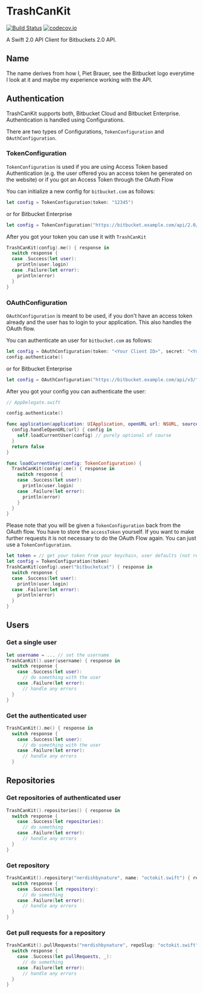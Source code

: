 # TrashCanKit

[![Build Status](https://travis-ci.org/nerdishbynature/TrashCanKit.svg?branch=master)](https://travis-ci.org/nerdishbynature/TrashCanKit)
[![codecov.io](https://codecov.io/github/nerdishbynature/TrashCanKit/coverage.svg?branch=master)](https://codecov.io/github/nerdishbynature/TrashCanKit?branch=master)

A Swift 2.0 API Client for Bitbuckets 2.0 API.

## Name

The name derives from how I, Piet Brauer, see the Bitbucket logo everytime I look at it and maybe my experience working with the API.

## Authentication

TrashCanKit supports both, Bitbucket Cloud and Bitbucket Enterprise.
Authentication is handled using Configurations.

There are two types of Configurations, `TokenConfiguration` and `OAuthConfiguration`.

### TokenConfiguration

`TokenConfiguration` is used if you are using Access Token based Authentication (e.g. the user
offered you an access token he generated on the website) or if you got an Access Token through
the OAuth Flow

You can initialize a new config for `bitbucket.com` as follows:

```swift
let config = TokenConfiguration(token: "12345")
```

or for Bitbucket Enterprise

```swift
let config = TokenConfiguration("https://bitbucket.example.com/api/2.0/", token: "12345")
```

After you got your token you can use it with `TrashCanKit`

```swift
TrashCanKit(config).me() { response in
  switch response {
  case .Success(let user):
    println(user.login)
  case .Failure(let error):
    println(error)
  }
}
```

### OAuthConfiguration

`OAuthConfiguration` is meant to be used, if you don't have an access token already and the
user has to login to your application. This also handles the OAuth flow.

You can authenticate an user for `bitbucket.com` as follows:

```swift
let config = OAuthConfiguration(token: "<Your Client ID>", secret: "<Your Client secret>", scopes: []) // Scopes are not supported by the API yet
config.authenticate()

```

or for Bitbucket Enterprise

```swift
let config = OAuthConfiguration("https://bitbucket.example.com/api/v3/", webURL: "https://bitbucket.example.com/", token: "<Your Client ID>", secret: "<Your Client secret>", scopes: []) // Scopes are not supported by the API yet
```

After you got your config you can authenticate the user:

```swift
// AppDelegate.swift

config.authenticate()

func application(application: UIApplication, openURL url: NSURL, sourceApplication: String?, annotation: AnyObject?) -> Bool {
  config.handleOpenURL(url) { config in
    self.loadCurrentUser(config) // purely optional of course
  }
  return false
}

func loadCurrentUser(config: TokenConfiguration) {
  TrashCanKit(config).me() { response in
    switch response {
    case .Success(let user):
      println(user.login)
    case .Failure(let error):
      println(error)
    }
  }
}
```

Please note that you will be given a `TokenConfiguration` back from the OAuth flow.
You have to store the `accessToken` yourself. If you want to make further requests it is not
necessary to do the OAuth Flow again. You can just use a `TokenConfiguration`.

```swift
let token = // get your token from your keychain, user defaults (not recommended) etc.
let config = TokenConfiguration(token)
TrashCanKit(config).user("bitbucketcat") { response in
  switch response {
  case .Success(let user):
    println(user.login)
  case .Failure(let error):
    println(error)
  }
}
```

## Users

### Get a single user

```swift
let username = ... // set the username
TrashCanKit().user(username) { response in
  switch response {
    case .Success(let user):
      // do something with the user
    case .Failure(let error):
      // handle any errors
  }
}
```

### Get the authenticated user

```swift
TrashCanKit().me() { response in
  switch response {
    case .Success(let user):
      // do something with the user
    case .Failure(let error):
      // handle any errors
  }
```

## Repositories

### Get repositories of authenticated user

```swift
TrashCanKit().repositories() { response in
  switch response {
    case .Success(let repositories):
      // do something
    case .Failure(let error):
      // handle any errors
  }
}
```

### Get repository

```swift
TrashCanKit().repository("nerdishbynature", name: "octokit.swift") { response in
  switch response {
    case .Success(let repository):
      // do something
    case .Failure(let error):
      // handle any errors
  }
}
```

### Get pull requests for a repository

```swift
TrashCanKit().pullRequests("nerdishbynature", repoSlug: "octokit.swift") { response in
  switch response {
    case .Success(let pullRequests, _):
      // do something
    case .Failure(let error):
      // handle any errors
  }
}
```
